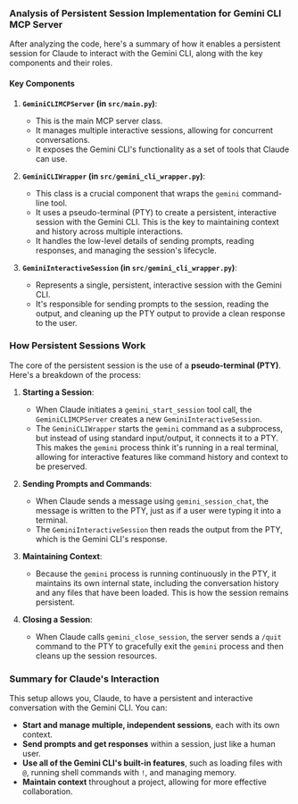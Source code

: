 ### Analysis of Persistent Session Implementation for Gemini CLI MCP Server

After analyzing the code, here's a summary of how it enables a persistent session for Claude to interact with the Gemini CLI, along with the key components and their roles.

#### Key Components

1.  **`GeminiCLIMCPServer` (in `src/main.py`)**:
    *   This is the main MCP server class.
    *   It manages multiple interactive sessions, allowing for concurrent conversations.
    *   It exposes the Gemini CLI's functionality as a set of tools that Claude can use.

2.  **`GeminiCLIWrapper` (in `src/gemini_cli_wrapper.py`)**:
    *   This class is a crucial component that wraps the `gemini` command-line tool.
    *   It uses a pseudo-terminal (PTY) to create a persistent, interactive session with the Gemini CLI. This is the key to maintaining context and history across multiple interactions.
    *   It handles the low-level details of sending prompts, reading responses, and managing the session's lifecycle.

3.  **`GeminiInteractiveSession` (in `src/gemini_cli_wrapper.py`)**:
    *   Represents a single, persistent, interactive session with the Gemini CLI.
    *   It's responsible for sending prompts to the session, reading the output, and cleaning up the PTY output to provide a clean response to the user.

### How Persistent Sessions Work

The core of the persistent session is the use of a **pseudo-terminal (PTY)**. Here's a breakdown of the process:

1.  **Starting a Session**:
    *   When Claude initiates a `gemini_start_session` tool call, the `GeminiCLIMCPServer` creates a new `GeminiInteractiveSession`.
    *   The `GeminiCLIWrapper` starts the `gemini` command as a subprocess, but instead of using standard input/output, it connects it to a PTY. This makes the `gemini` process think it's running in a real terminal, allowing for interactive features like command history and context to be preserved.

2.  **Sending Prompts and Commands**:
    *   When Claude sends a message using `gemini_session_chat`, the message is written to the PTY, just as if a user were typing it into a terminal.
    *   The `GeminiInteractiveSession` then reads the output from the PTY, which is the Gemini CLI's response.

3.  **Maintaining Context**:
    *   Because the `gemini` process is running continuously in the PTY, it maintains its own internal state, including the conversation history and any files that have been loaded. This is how the session remains persistent.

4.  **Closing a Session**:
    *   When Claude calls `gemini_close_session`, the server sends a `/quit` command to the PTY to gracefully exit the `gemini` process and then cleans up the session resources.

### Summary for Claude's Interaction

This setup allows you, Claude, to have a persistent and interactive conversation with the Gemini CLI. You can:

*   **Start and manage multiple, independent sessions**, each with its own context.
*   **Send prompts and get responses** within a session, just like a human user.
*   **Use all of the Gemini CLI's built-in features**, such as loading files with `@`, running shell commands with `!`, and managing memory.
*   **Maintain context** throughout a project, allowing for more effective collaboration.
